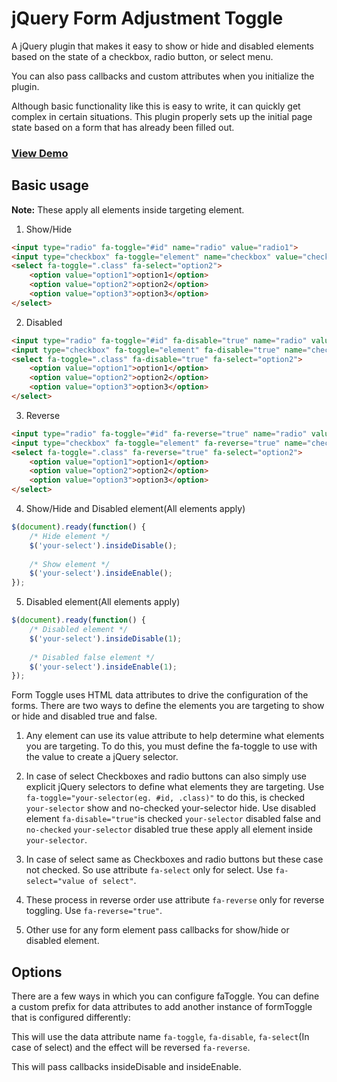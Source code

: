 jQuery Form Adjustment Toggle
=============================

A jQuery plugin that makes it easy to show or hide and disabled elements based on the state of a checkbox, radio button, or select menu.

You can also pass callbacks and custom attributes when you initialize the plugin.

Although basic functionality like this is easy to write, it can quickly get complex in certain situations. This plugin properly sets up the initial page state based on a form that has already been filled out. 

### [View Demo](http://developers.rohitiuc.info/fa-toggle.html)

Basic usage
-----------
__Note:__ These apply all elements inside targeting element.

1. Show/Hide
```html
<input type="radio" fa-toggle="#id" name="radio" value="radio1">
<input type="checkbox" fa-toggle="element" name="checkbox" value="checkbox1">
<select fa-toggle=".class" fa-select="option2">
	<option value="option1">option1</option>
	<option value="option2">option2</option>
	<option value="option3">option3</option>
</select>
```

2. Disabled
```html
<input type="radio" fa-toggle="#id" fa-disable="true" name="radio" value="radio1">
<input type="checkbox" fa-toggle="element" fa-disable="true" name="checkbox" value="checkbox1">
<select fa-toggle=".class" fa-disable="true" fa-select="option2">
	<option value="option1">option1</option>
	<option value="option2">option2</option>
	<option value="option3">option3</option>
</select>
```

3. Reverse
```html
<input type="radio" fa-toggle="#id" fa-reverse="true" name="radio" value="radio1">
<input type="checkbox" fa-toggle="element" fa-reverse="true" name="checkbox" value="checkbox1">
<select fa-toggle=".class" fa-reverse="true" fa-select="option2">
	<option value="option1">option1</option>
	<option value="option2">option2</option>
	<option value="option3">option3</option>
</select>
```

4. Show/Hide and Disabled element(All elements apply)

```javascript
$(document).ready(function() {
	/* Hide element */
	$('your-select').insideDisable();
	
	/* Show element */
	$('your-select').insideEnable();
});
```

5. Disabled element(All elements apply)

```javascript
$(document).ready(function() {
	/* Disabled element */
	$('your-select').insideDisable(1);
	
	/* Disabled false element */
	$('your-select').insideEnable(1);
});
```

Form Toggle uses HTML data attributes to drive the configuration of the forms. There are two ways to define the elements you are targeting to show or hide and disabled true and false.

1. Any element can use its value attribute to help determine what elements you are targeting. To do this, you must define the fa-toggle to use with the value to create a jQuery selector.

2. In case of select Checkboxes and radio buttons can also simply use explicit jQuery selectors to define what elements they are targeting. Use `fa-toggle="your-selector(eg. #id, .class)"` to do this, is checked `your-selector` show and no-checked your-selector hide. Use disabled element `fa-disable="true"`is checked `your-selector` disabled false and `no-checked` `your-selector` disabled true these apply all element inside `your-selector`.

3. In case of select same as Checkboxes and radio buttons but these case not checked. So use attribute `fa-select` only for select. Use `fa-select="value of select"`.

4. These process in reverse order use attribute `fa-reverse` only for reverse toggling. Use `fa-reverse="true"`.

5. Other use for any form element pass callbacks for show/hide or disabled element.

 
Options
-------

There are a few ways in which you can configure faToggle. You can define a custom prefix for data attributes to add another instance of formToggle that is configured differently:

This will use the data attribute name `fa-toggle`, `fa-disable`, `fa-select`(In case of select) and the effect will be reversed `fa-reverse`.

This will pass callbacks insideDisable and insideEnable. 
